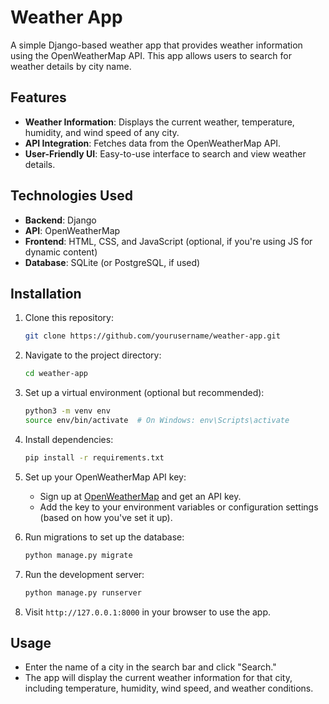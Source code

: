 # Weather App

A simple Django-based weather app that provides weather information using the OpenWeatherMap API. This app allows users to search for weather details by city name.

## Features

- **Weather Information**: Displays the current weather, temperature, humidity, and wind speed of any city.
- **API Integration**: Fetches data from the OpenWeatherMap API.
- **User-Friendly UI**: Easy-to-use interface to search and view weather details.

## Technologies Used

- **Backend**: Django
- **API**: OpenWeatherMap
- **Frontend**: HTML, CSS, and JavaScript (optional, if you're using JS for dynamic content)
- **Database**: SQLite (or PostgreSQL, if used)

## Installation

1. Clone this repository:
   ```bash
   git clone https://github.com/yourusername/weather-app.git
   ```

2. Navigate to the project directory:
   ```bash
   cd weather-app
   ```

3. Set up a virtual environment (optional but recommended):
   ```bash
   python3 -m venv env
   source env/bin/activate  # On Windows: env\Scripts\activate
   ```

4. Install dependencies:
   ```bash
   pip install -r requirements.txt
   ```

5. Set up your OpenWeatherMap API key:
   - Sign up at [OpenWeatherMap](https://openweathermap.org/api) and get an API key.
   - Add the key to your environment variables or configuration settings (based on how you've set it up).

6. Run migrations to set up the database:
   ```bash
   python manage.py migrate
   ```

7. Run the development server:
   ```bash
   python manage.py runserver
   ```

8. Visit `http://127.0.0.1:8000` in your browser to use the app.

## Usage

- Enter the name of a city in the search bar and click "Search."
- The app will display the current weather information for that city, including temperature, humidity, wind speed, and weather conditions.
